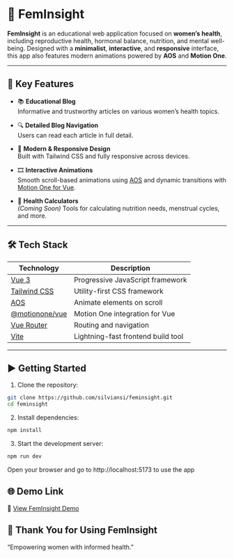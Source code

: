 # 🌸 FemInsight

**FemInsight** is an educational web application focused on **women’s health**, including reproductive health, hormonal balance, nutrition, and mental well-being. Designed with a **minimalist**, **interactive**, and **responsive** interface, this app also features modern animations powered by **AOS** and **Motion One**.

---

## 🚀 Key Features

- 📚 **Educational Blog**  
  Informative and trustworthy articles on various women’s health topics.

- 🔍 **Detailed Blog Navigation**  
  Users can read each article in full detail.

- 💅 **Modern & Responsive Design**  
  Built with Tailwind CSS and fully responsive across devices.

- 🎞️ **Interactive Animations**  
  Smooth scroll-based animations using [AOS](https://michalsnik.github.io/aos/) and dynamic transitions with [Motion One for Vue](https://motion.dev/vue).

- 🧮 **Health Calculators**  
  *(Coming Soon)* Tools for calculating nutrition needs, menstrual cycles, and more.

---

## 🛠️ Tech Stack

| Technology              | Description                                              |
|-------------------------|----------------------------------------------------------|
| [Vue 3](https://vuejs.org/)               | Progressive JavaScript framework                      |
| [Tailwind CSS](https://tailwindcss.com/)  | Utility-first CSS framework                           |
| [AOS](https://michalsnik.github.io/aos/)  | Animate elements on scroll                            |
| [@motionone/vue](https://motion.dev/vue)  | Motion One integration for Vue                        |
| [Vue Router](https://router.vuejs.org/)   | Routing and navigation                                |
| [Vite](https://vitejs.dev/)               | Lightning-fast frontend build tool                    |

---

## ▶️ Getting Started

1. Clone the repository:

```bash
git clone https://github.com/silviansi/feminsight.git
cd feminsight
```

2. Install dependencies:

```bash
npm install
```

3. Start the development server:

```bash
npm run dev
```

Open your browser and go to http://localhost:5173 to use the app

## 🌐 Demo Link
📍 [View FemInsight Demo](https://menstrual-cycle.vercel.app)

## 💖 Thank You for Using FemInsight
“Empowering women with informed health.”